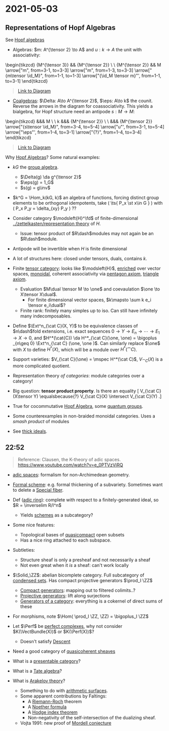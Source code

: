 # 2021-05-03

## Representations of Hopf Algebras

See [Hopf algebras](Hopf%20Algebras)

- Algebras: $m: A^{\tensor 2} \to A$ and $u:k\to A$ the unit with associativity:

\begin{tikzcd}
	{M^{\tensor 3}} && {M^{\tensor 2}} \\
	\\
	{M^{\tensor 2}} && M
	\arrow["m", from=3-1, to=3-3]
	\arrow["m", from=1-3, to=3-3]
	\arrow["{m\tensor \id_M}", from=1-1, to=1-3]
	\arrow["{\id_M \tensor m}"', from=1-1, to=3-1]
\end{tikzcd}

> [Link to Diagram](https://q.uiver.app/?q=WzAsNCxbMCwwLCJNXntcXHRlbnNvciAzfSJdLFsyLDAsIk1ee1xcdGVuc29yIDJ9Il0sWzAsMiwiTV57XFx0ZW5zb3IgMn0iXSxbMiwyLCJNIl0sWzIsMywibSJdLFsxLDMsIm0iXSxbMCwxLCJtXFx0ZW5zb3IgXFxvbmUiXSxbMCwyLCJcXG9uZVxcdGVuc29yIG0iLDJdXQ==)


- [Coalgebras](Coalgebras): $\Delta: A\to A^{\tensor 2}$, $\eps: A\to k$ the counit.
  Reverse the arrows in the diagram for coassociativity.
  This yields a bialgebra, for Hopf structure need an antipode $s:M\to M$:

\begin{tikzcd}
	&&& M \\
	\\
	k &&& {M^{\tensor 2}} \\
	\\
	&&& {M^{\tensor 2}}
	\arrow["{s\tensor \id_M}", from=3-4, to=5-4]
	\arrow["u"', from=3-1, to=5-4]
	\arrow["\eps"', from=1-4, to=3-1]
	\arrow["{?}", from=1-4, to=3-4]
\end{tikzcd}


> [Link to Diagram](https://q.uiver.app/?q=WzAsNCxbMywwLCJNIl0sWzMsMiwiTV57XFx0ZW5zb3IgMn0iXSxbMyw0LCJNXntcXHRlbnNvciAyfSJdLFswLDIsImsiXSxbMSwyLCJzXFx0ZW5zb3IgXFxvbmUiXSxbMywyLCJ1IiwyXSxbMCwzLCJcXGVwcyIsMl0sWzAsMSwiPyJdXQ==)


Why [Hopf Algebras](Hopf%20Algebra)?
Some natural examples:

- $kG$ the [group algebra](group%20algebra).
  - $\Delta(g) \da g^{\tensor 2}$
  - $\eps(g) = 1_G$
  - $s(g) = g\inv$

- $k^G = \Hom_k(kG, k)$ an algebra of functions, forcing distinct group elements to be orthogonal idempotents, take  \( \ts{ P_x \st x\in G } \) with \( P_x P_y = \delta_{xy} P_y \) ??

- Consider category $\modsleft{H}^\fd$ of finite-dimensional [../zettelkasten/representation theory](../zettelkasten/representation%20theory.md) of $H$.
  - Issue: tensor product of $R\dash$modules may not again be an $R\dash$module.

- Antipode will be invertible when $H$ is finite dimensional

- A lot of structures here: closed under tensors, duals, contains $k$.

- Finite [tensor category](tensor%20category): looks like $\modsleft{H}$, [enriched](Enriched%20category) over vector spaces, [monoidal](Monoidal%20category), coherent associativity via [pentagon axiom](pentagon%20axiom), [triangle axiom](triangle%20axiom).

  - Evaluation $M\dual \tensor M \to \one$ and coevaulation $\one \to X\tensor X\dual$. 
    - For finite dimensional vector spaces, $k\mapsto \sum k e_i \tensor e_i\dual$?
  - Finite rank: finitely many simples up to iso.
    Can still have infinitely many indecomposables.

- Define $\Ext^n_{\cat C}(X, Y)$ to be equivalence classes of $n\dash$fold extensions, i.e. exact sequences $0 \to Y \to E_n \to \cdots \to E_1 \to X \to 0$, and $H^*(\cat{C}) \da H^*_{\cat C}(\one, \one) = \bigoplus _{n\geq 0} \Ext^n_{\cat C} (\one, \one )$.
  Can similarly replace $\one$ with $X$ to define $H^*(X)$, which will be a module over $H^*(\cat C)$.

- Support varieties: $V_{\cat C}(\one) = \mspec H^*(\cat C)$, $V_{\cat C}(X)$ is a more complicated quotient.

- Representation theory *of categories*: module categories over a category!

- Big question: **tensor product property**.
  Is there an equality
\[
V_{\cat C}(X\tensor Y) \equalsbecause{?} V_{\cat C}(X) \intersect V_{\cat C}(Y)
.\]

- True for cocommutative [Hopf Algebra](Hopf%20Algebra), some [quantum groups](quantum%20groups).
- Some counterexamples in non-braided monoidal categories.
  Uses a *smash product* of modules
- See [thick ideals](thick%20ideals).

## 22:52

> Reference: Clausen, the K-theory of adic spaces. <https://www.youtube.com/watch?v=e_0PTVzViRQ>

- [adic spaces](adic%20spaces): formalism for non-Archimedean geometry.
- [Formal scheme](Formal%20scheme): e.g. formal thickening of a subvariety.
  	Sometimes want to delete a [Special fiber](Special%20fiber).

- Def ([adic ring](adic%20ring)): complete with respect to a finitely-generated ideal, so $R = \inverselim R/I^n$
  - Yields [schemes](../zettelkasten/scheme.md) as a subcategory?

- Some nice features:
  - Topological bases of [quasicompact](quasicompact) open subsets
  - Has a nice ring attached to each subspace.

- Subtleties:
  - Structure sheaf is only a presheaf and not necessarily a sheaf
  - Not even great when it *is* a sheaf: can't work locally

- $\Solid_\ZZ$: abelian bicomplete category.
  Full subcategory of [condensed sets](condensed%20sets).
  Has compact projective generators $\prod_I \ZZ$

  - [Compact generators](Compact%20generators): mapping out to filtered colimits..?
  - [Projective generators](Projective%20generators): lift along surjections
  - [Generators of a category](Generators%20of%20a%20category): everything is a cokernel of direct sums of these

- For morphisms, note $\Hom( \prod_I \ZZ, \ZZ) = \bigoplus_I \ZZ$

- Let $\Perf$ be [perfect complexes](perfect%20complexes), why not consider $K(\VectBundle(X))$ or $K(\Perf(X))$?
  - Doesn't satisfy [Descent](../zettelkasten/Descent.md)

- Need a good category of [quasicoherent sheaves](quasicoherent%20sheaves)

- What is a [presentable category](presentable%20category)?

- What is a [Tate algebra](Tate%20algebra)?

- What is [Arakelov theory](Arakelov%20theory)?
  - Something to do with [arithmetic surfaces](arithmetic%20surfaces).
  - Some apparent contributions by Faltings:
    - A [Riemann-Roch](Riemann-Roch) theorem
    - A [Noether formula](Noether%20formula)
    - A [Hodge index theorem](Hodge%20index%20theorem)
    - Non-negativity of the self-intersection of the dualizing sheaf.
  - Vojta 1991: new proof of [Mordell conjecture](Mordell%20conjecture)

